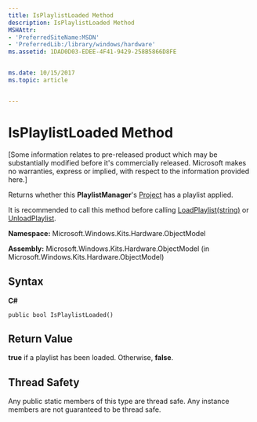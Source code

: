 ```yaml
---
title: IsPlaylistLoaded Method
description: IsPlaylistLoaded Method
MSHAttr:
- 'PreferredSiteName:MSDN'
- 'PreferredLib:/library/windows/hardware'
ms.assetid: 1DAD0D03-EDEE-4F41-9429-258B5866D8FE


ms.date: 10/15/2017
ms.topic: article


---
```


# IsPlaylistLoaded Method


\[Some information relates to pre-released product which may be substantially modified before it's commercially released. Microsoft makes no warranties, express or implied, with respect to the information provided here.\]

Returns whether this **PlaylistManager**'s [Project](project-class.md) has a playlist applied.

It is recommended to call this method before calling [LoadPlaylist(string)](playlistmanager-loadplaylist-method--string-.md) or [UnloadPlaylist](playlistmanager-unloadplaylist-method.md).

**Namespace:** Microsoft.Windows.Kits.Hardware.ObjectModel

**Assembly:** Microsoft.Windows.Kits.Hardware.ObjectModel (in Microsoft.Windows.Kits.Hardware.ObjectModel)

## <span id="Syntax"></span><span id="syntax"></span><span id="SYNTAX"></span>Syntax


**C#**

`public bool IsPlaylistLoaded()`

## <span id="Return_Value"></span><span id="return_value"></span><span id="RETURN_VALUE"></span>Return Value


**true** if a playlist has been loaded. Otherwise, **false**.

## <span id="Thread_Safety"></span><span id="thread_safety"></span><span id="THREAD_SAFETY"></span>Thread Safety


Any public static members of this type are thread safe. Any instance members are not guaranteed to be thread safe.

 

 






